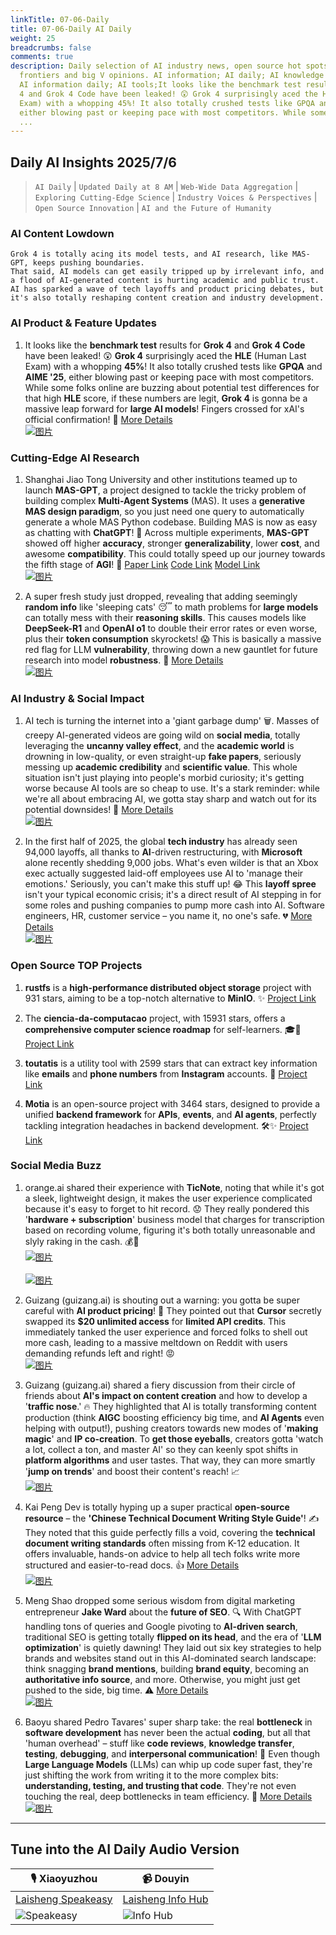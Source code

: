 ```yaml
---
linkTitle: 07-06-Daily
title: 07-06-Daily AI Daily
weight: 25
breadcrumbs: false
comments: true
description: Daily selection of AI industry news, open source hot spots, academic
  frontiers and big V opinions. AI information; AI daily; AI knowledge base; AI tutorials;
  AI information daily; AI tools;It looks like the benchmark test results for Grok
  4 and Grok 4 Code have been leaked! 😲 Grok 4 surprisingly aced the HLE (Human Last
  Exam) with a whopping 45%! It also totally crushed tests like GPQA and AIME '25,
  either blowing past or keeping pace with most competitors. While some folks online
  ...
---
```

## Daily AI Insights 2025/7/6

> `AI Daily` | `Updated Daily at 8 AM` | `Web-Wide Data Aggregation` | `Exploring Cutting-Edge Science` | `Industry Voices & Perspectives` | `Open Source Innovation` | `AI and the Future of Humanity`

### **AI Content Lowdown**

```
Grok 4 is totally acing its model tests, and AI research, like MAS-GPT, keeps pushing boundaries.
That said, AI models can get easily tripped up by irrelevant info, and a flood of AI-generated content is hurting academic and public trust.
AI has sparked a wave of tech layoffs and product pricing debates, but it's also totally reshaping content creation and industry development.
```

### AI Product & Feature Updates

1.  It looks like the **benchmark test** results for **Grok 4** and **Grok 4 Code** have been leaked! 😲 **Grok 4** surprisingly aced the **HLE** (Human Last Exam) with a whopping **45%**! It also totally crushed tests like **GPQA** and **AIME '25**, either blowing past or keeping pace with most competitors. While some folks online are buzzing about potential test differences for that high **HLE** score, if these numbers are legit, **Grok 4** is gonna be a massive leap forward for **large AI models**! Fingers crossed for xAI's official confirmation! 🚀 [More Details](https://www.jiqizhixin.com/articles/2025-07-05-3)
    <br/> [![图片](https://image.jiqizhixin.com/uploads/editor/28bb00f0-9a42-4816-9367-d60a5e6c9a42/640.png "Grok 4 Benchmark Test Results")](https://image.jiqizhixin.com/uploads/editor/28bb00f0-9a42-4816-9367-d60a5e6c9a42/640.png) <br/>

### Cutting-Edge AI Research

1.  Shanghai Jiao Tong University and other institutions teamed up to launch **MAS-GPT**, a project designed to tackle the tricky problem of building complex **Multi-Agent Systems** (MAS). It uses a **generative MAS design paradigm**, so you just need one query to automatically generate a whole MAS Python codebase. Building MAS is now as easy as chatting with **ChatGPT**! 🤩 Across multiple experiments, **MAS-GPT** showed off higher **accuracy**, stronger **generalizability**, lower **cost**, and awesome **compatibility**. This could totally speed up our journey towards the fifth stage of **AGI**! 🚀 [Paper Link](https://arxiv.org/abs/2503.03686) [Code Link](https://github.com/MASWorks/MAS-GPT) [Model Link](https://huggingface.co/MASWorks/MAS-GPT-32B)
    <br/> [![图片](https://image.jiqizhixin.com/uploads/editor/af3aba3c-10ef-4003-a315-9486df072759/640.png "MAS-GPT Project Advantages Comparison")](https://image.jiqizhixin.com/uploads/editor/af3aba3c-10ef-4003-a315-9486df072759/640.png) <br/>

2.  A super fresh study just dropped, revealing that adding seemingly **random info** like 'sleeping cats' 😴 to math problems for **large models** can totally mess with their **reasoning skills**. This causes models like **DeepSeek-R1** and **OpenAI o1** to double their error rates or even worse, plus their **token consumption** skyrockets! 😱 This is basically a massive red flag for LLM **vulnerability**, throwing down a new gauntlet for future research into model **robustness**. 🤔 [More Details](https://mp.weixin.qq.com/s?__biz=MzIzNjc1NzUzMw==&mid=2247808013&idx=1&sn=272e54ef1f178a2887c268ce178c4c13)
    <br/> [![图片](https://wechat2rss.xlab.app/img-proxy/?k=07946254&u=https%3A%2F%2Fmmbiz.qpic.cn%2Fmmbiz_png%2FYicUhk5aAGtBO6nknzjDxTAraechstMDNXml8ZiceovYE4PuF7iczFMc0jLia4HduXDec5FMCDRoGvaqLia07IdANaw%2F640%3Fwx_fmt%3Dpng%26from%3Dappmsg "LLM Robustness Research Challenge")](https://wechat2rss.xlab.app/img-proxy/?k=07946254&u=https%3A%2F%2Fmmbiz.qpic.cn%2Fmmbiz_png%2FYicUhk5aAGtBO6nknzjDxTAraechstMDNXml8ZiceovYE4PuF7iczFMc0jLia4HduXDec5FMCDRoGvaqLia07IdANaw%2F640%3Fwx_fmt%3Dpng%26from%3Dappmsg) <br/>

### AI Industry & Social Impact

1.  AI tech is turning the internet into a 'giant garbage dump' 🗑️. Masses of creepy AI-generated videos are going wild on **social media**, totally leveraging the **uncanny valley effect**, and the **academic world** is drowning in low-quality, or even straight-up **fake papers**, seriously messing up **academic credibility** and **scientific value**. This whole situation isn't just playing into people's morbid curiosity; it's getting worse because AI tools are so cheap to use. It's a stark reminder: while we're all about embracing AI, we gotta stay sharp and watch out for its potential downsides! 🚨 [More Details](https://www.jiqizhixin.com/articles/2025-07-05-5)
    <br/> [![图片](https://image.jiqizhixin.com/uploads/editor/fbf7e372-3a98-48aa-90b6-22231541d627/640.png "AI-Generated Creepy Video Spread")](https://image.jiqizhixin.com/uploads/editor/fbf7e372-3a98-48aa-90b6-22231541d627/640.png) <br/>

2.  In the first half of 2025, the global **tech industry** has already seen 94,000 layoffs, all thanks to **AI**-driven restructuring, with **Microsoft** alone recently shedding 9,000 jobs. What's even wilder is that an Xbox exec actually suggested laid-off employees use AI to 'manage their emotions.' Seriously, you can't make this stuff up! 😂 This **layoff spree** isn't your typical economic crisis; it's a direct result of AI stepping in for some roles and pushing companies to pump more cash into AI. Software engineers, HR, customer service – you name it, no one's safe. 💔 [More Details](https://mp.weixin.qq.com/s?__biz=MzI3MTA0MTk1MA==&mid=2652607008&idx=1&sn=f4eaf35d3c648f6182f0049eeef9b758)
    <br/> [![图片](https://wechat2rss.xlab.app/img-proxy/?k=921016bc&u=https%3A%2F%2Fmmbiz.qpic.cn%2Fsz_mmbiz_jpg%2FUicQ7HgWiaUb1JhEoiaiadtrnQDXXIgUphY98BANCmZ4etEgvVRhTHCriaQOficezGkRrVaj7JpNHoYXCQoibX8AMXaBg%2F0%3Fwx_fmt%3Djpeg "AI-Driven Tech Industry Layoffs")](https://wechat2rss.xlab.app/img-proxy/?k=921016bc&u=https%3A%2F%2Fmmbiz.qpic.cn%2Fsz_mmbiz_jpg%2FUicQ7HgWiaUb1JhEoiaiadtrnQDXXIgUphY98BANCmZ4etEgvVRhTHCriaQOficezGkRrVaj7JpNHoYXCQoibX8AMXaBg%2F0%3Fwx_fmt%3Djpeg) <br/>

### Open Source TOP Projects

1.  **rustfs** is a **high-performance distributed object storage** project with 931 stars, aiming to be a top-notch alternative to **MinIO**. ✨ [Project Link](https://github.com/rustfs/rustfs)

2.  The **ciencia-da-computacao** project, with 15931 stars, offers a **comprehensive computer science roadmap** for self-learners. 🎓🚀 [Project Link](https://github.com/Universidade-Livre/ciencia-da-computacao)

3.  **toutatis** is a utility tool with 2599 stars that can extract key information like **emails** and **phone numbers** from **Instagram** accounts. 🤫 [Project Link](https://github.com/megadose/toutatis)

4.  **Motia** is an open-source project with 3464 stars, designed to provide a unified **backend framework** for **APIs**, **events**, and **AI agents**, perfectly tackling integration headaches in backend development. 🛠️✨ [Project Link](https://github.com/MotiaDev/motia)

### Social Media Buzz

1.  orange.ai shared their experience with **TicNote**, noting that while it's got a sleek, lightweight design, it makes the user experience complicated because it's easy to forget to hit record. 😟 They really pondered this '**hardware + subscription**' business model that charges for transcription based on recording volume, figuring it's both totally unreasonable and slyly raking in the cash. 💰🤔
    <br/> [![图片](https://pbs.twimg.com/media/GvGRyrPaMAAJc1C?format=jpg&name=orig "TicNote's Lightweight Design")](https://pbs.twimg.com/media/GvGRyrPaMAAJc1C?format=jpg&name=orig) <br/>
    <br/> [![图片](https://pbs.twimg.com/media/GvGRyrNaAAArTyw?format=jpg&name=orig "TicNote Recording Feature")](https://pbs.twimg.com/media/GvGRyrNaAAArTyw?format=jpg&name=orig) <br/>

2.  Guizang (guizang.ai) is shouting out a warning: you gotta be super careful with **AI product pricing**! 📢 They pointed out that **Cursor** secretly swapped its **$20 unlimited access** for **limited API credits**. This immediately tanked the user experience and forced folks to shell out more cash, leading to a massive meltdown on Reddit with users demanding refunds left and right! 😡
    <br/> [![图片](https://pbs.twimg.com/media/GvFUSp-WYAAPO8A?format=jpg&name=orig "Cursor Product Pricing Sparks Controversy")](https://pbs.twimg.com/media/GvFUSp-WYAAPO8A?format=jpg&name=orig) <br/>

3.  Guizang (guizang.ai) shared a fiery discussion from their circle of friends about **AI's impact on content creation** and how to develop a '**traffic nose**.' 🔥 They highlighted that AI is totally transforming content production (think **AIGC** boosting efficiency big time, and **AI Agents** even helping with output!), pushing creators towards new modes of '**making magic**' and **IP co-creation**. To **get those eyeballs**, creators gotta 'watch a lot, collect a ton, and master AI' so they can keenly spot shifts in **platform algorithms** and user tastes. That way, they can more smartly '**jump on trends**' and boost their content's reach! 📈
    <br/> [![图片](https://pbs.twimg.com/media/GvFNd4jaAAAFXGg?format=jpg&name=orig "AI's Impact on Content Creation")](https://pbs.twimg.com/media/GvFNd4jaAAAFXGg?format=jpg&name=orig) <br/>

4.  Kai Peng Dev is totally hyping up a super practical **open-source resource** – the **'Chinese Technical Document Writing Style Guide'**! ✍️ They noted that this guide perfectly fills a void, covering the **technical document writing standards** often missing from K-12 education. It offers invaluable, hands-on advice to help all tech folks write more structured and easier-to-read docs. 👍 [More Details](https://m.okjike.com/originalPosts/686890634618c88abfcc3761)
    <br/> [![图片](https://cdnv2.ruguoapp.com/FvDm4UbL5sWjaNfVdh1NZw-I57kXv3.png "Chinese Technical Document Style Guide")](https://cdnv2.ruguoapp.com/FvDm4UbL5sWjaNfVdh1NZw-I57kXv3.png) <br/>

5.  Meng Shao dropped some serious wisdom from digital marketing entrepreneur **Jake Ward** about the **future of SEO**. 🔍 With ChatGPT handling tons of queries and Google pivoting to **AI-driven search**, traditional SEO is getting totally **flipped on its head**, and the era of '**LLM optimization**' is quietly dawning! They laid out six key strategies to help brands and websites stand out in this AI-dominated search landscape: think snagging **brand mentions**, building **brand equity**, becoming an **authoritative info source**, and more. Otherwise, you might just get pushed to the side, big time. ⚠️ [More Details](https://x.com/shao__meng/status/1941297172986855492)
    <br/> [![图片](https://pbs.twimg.com/media/GvDfeGHaAAER9UK?format=jpg&name=orig "SEO Future Trends and LLM Optimization")](https://pbs.twimg.com/media/GvDfeGHaAAER9UK?format=jpg&name=orig) <br/>

6.  Baoyu shared Pedro Tavares' super sharp take: the real **bottleneck** in **software development** has never been the actual **coding**, but all that 'human overhead' – stuff like **code reviews**, **knowledge transfer**, **testing**, **debugging**, and **interpersonal communication**! 🤯 Even though **Large Language Models** (LLMs) can whip up code super fast, they're just shifting the work from writing it to the more complex bits: **understanding, testing, and trusting that code**. They're not even touching the real, deep bottlenecks in team efficiency. 🤔 [More Details](https://x.com/dotey/status/1941247337625498002)
    <br/> [![图片](https://pbs.twimg.com/media/GvCyKD3WsAAsaza?format=jpg&name=orig "The Real Bottleneck in Software Development")](https://pbs.twimg.com/media/GvCyKD3WsAAsaza?format=jpg&name=orig) <br/>

---

## **Tune into the AI Daily Audio Version**

| 🎙️ **Xiaoyuzhou** | 📹 **Douyin** |
| --- | --- |
| [Laisheng Speakeasy](https://www.xiaoyuzhoufm.com/podcast/683c62b7c1ca9cf575a5030e)  |   [Laisheng Info Hub](https://www.douyin.com/user/MS4wLjABAAAAwpwqPQlu38sO38VyWgw9ZjDEnN4bMR5j8x111UxpseHR9DpB6-CveI5KRXOWuFwG)|
| ![Speakeasy](https://s1.imagehub.cc/images/2025/06/24/f959f7984e9163fc50d3941d79a7f262.md.png) | ![Info Hub](https://s1.imagehub.cc/images/2025/06/24/7fc30805eeb831e1e2baa3a240683ca3.md.png) |